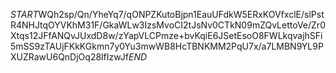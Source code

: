$START$WQh2sp/Qn/YheYq7/qONPZKutoBjpn1EauUFdkW5ERxKOVfxclE/slPstR4NHJtqOYVKhM31F/GkaWLw3IzsMvoCI2tJsNv0CTkN09mZQvLettoVe/Zr0Xtqs12JFfANQvJUxdD8w/zYapVLCPmze+bvKqiE6JSetEsoO8FWLkqvajhSFi5mSS9zTAUjFKkKGkmn7y0Yu3mwWB8HcTBNKMM2PqU7x/a7LMBN9YL9PXUZRawU6QnDjOq28lfIzwJf$END$